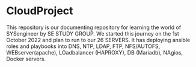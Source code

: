 # CloudProject
This repository is our documenting repository for learning the world of SYSengineer by SE STUDY GROUP. We  started this journey on the 1st October 2022 and  plan to run to our 26 SERVERS. 
It has deploying ansible roles and playbooks into DNS, NTP, LDAP, FTP, NFS/AUTOFS, WEBserver(apache), LOadbalancer (HAPROXY), DB (Mariadb), NAgios, Docker servers. 
